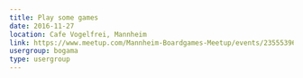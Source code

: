 ```yaml
---
title: Play some games
date: 2016-11-27
location: Cafe Vogelfrei, Mannheim
link: https://www.meetup.com/Mannheim-Boardgames-Meetup/events/235553966/
usergroup: bogama
type: usergroup
---
```

